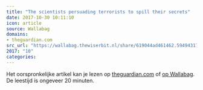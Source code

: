 ```yaml
---
title: "The scientists persuading terrorists to spill their secrets"
date: 2017-10-30 10:11:10
icon: article
source: Wallabag
domains:
- theguardian.com
src_url: "https://wallabag.thewiserbit.nl/share/619044ad461462.59494317"
2017: "10"
categories:
---
```

Het oorspronkelijke artikel kan je lezen op [theguardian.com](https://www.theguardian.com/news/2017/oct/13/the-scientists-persuading-terrorists-to-spill-their-secrets) of [op Wallabag](https://wallabag.thewiserbit.nl/share/619044ad461462.59494317). De leestijd is ongeveer 20 minuten.